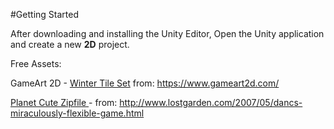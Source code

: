 #Getting Started

After downloading and installing the Unity Editor, Open the Unity application and create a new **2D** project.  

Free Assets:
    
GameArt 2D - [Winter Tile Set](https://utdallas.box.com/v/winterTileset) from: https://www.gameart2d.com/
    
[Planet Cute Zipfile ](https://utdallas.box.com/v/planet-cute-zipfile) - from: http://www.lostgarden.com/2007/05/dancs-miraculously-flexible-game.html
    